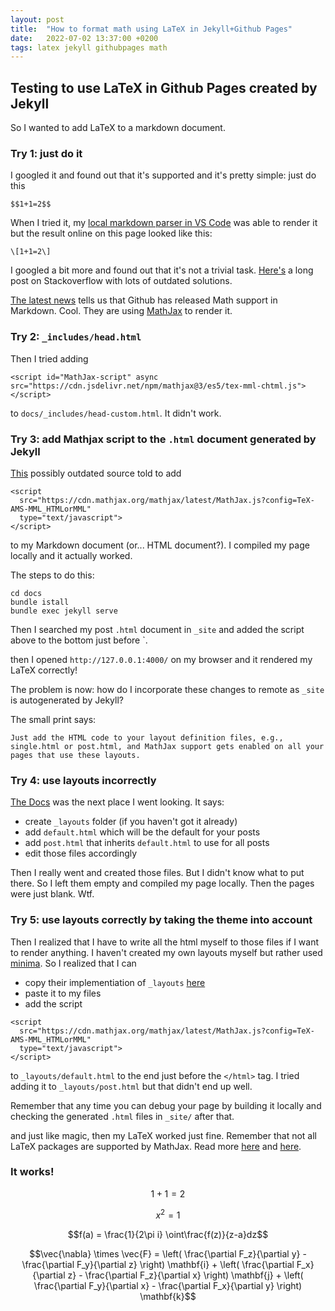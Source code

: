 ```yaml
---
layout: post
title:  "How to format math using LaTeX in Jekyll+Github Pages"
date:   2022-07-02 13:37:00 +0200
tags: latex jekyll githubpages math
---
```


## Testing to use LaTeX in Github Pages created by Jekyll

So I wanted to add LaTeX to a markdown document.

### Try 1: just do it

I googled it and found out that it's supported and it's pretty simple: just do this

```
$$1+1=2$$
```

When I tried it, my [local markdown parser in VS Code](https://marketplace.visualstudio.com/items?itemName=shd101wyy.markdown-preview-enhanced) was able to render it but the result online on this page looked like this:

```
\[1+1=2\] 
```

I googled a bit more and found out that it's not a trivial task. [Here's](https://stackoverflow.com/questions/26275645/how-to-support-latex-in-github-pages) a long post on Stackoverflow with lots of outdated solutions.

[The latest news](https://nschloe.github.io/2022/05/20/math-on-github.html) tells us that Github has released Math support in Markdown. Cool. They are using [MathJax](https://www.mathjax.org/) to render it.

### Try 2: `_includes/head.html`

Then I tried adding 

```
<script id="MathJax-script" async src="https://cdn.jsdelivr.net/npm/mathjax@3/es5/tex-mml-chtml.js"></script>
```

to `docs/_includes/head-custom.html`. It didn't work.

### Try 3: add Mathjax script to the `.html` document generated by Jekyll

[This](https://www.fabriziomusacchio.com/blog/2021-08-10-How_to_use_LaTeX_in_Markdown/) possibly outdated source told to add

```
<script
  src="https://cdn.mathjax.org/mathjax/latest/MathJax.js?config=TeX-AMS-MML_HTMLorMML"
  type="text/javascript">
</script>

```

to my Markdown document (or... HTML document?). I compiled my page locally and it actually worked.

The steps to do this:

```
cd docs
bundle istall
bundle exec jekyll serve
```

Then I searched my post `.html` document in `_site` and added the script above to the bottom just before `</html>.

then I opened `http://127.0.0.1:4000/` on my browser and it rendered my LaTeX correctly!

The problem is now: how do I incorporate these changes to remote as `_site` is autogenerated by Jekyll?

The small print says:

```
Just add the HTML code to your layout definition files, e.g., single.html or post.html, and MathJax support gets enabled on all your pages that use these layouts.
```

### Try 4: use layouts incorrectly

[The Docs](https://jekyllrb.com/docs/layouts/) was the next place I went looking. It says:
- create `_layouts` folder (if you haven't got it already)
- add `default.html` which will be the default for your posts
- add `post.html` that inherits `default.html` to use for all posts
- edit those files accordingly

Then I really went and created those files. But I didn't know what to put there. So I left them empty and compiled my page locally. Then the pages were just blank. Wtf.

### Try 5: use layouts correctly by taking the theme into account

Then I realized that I have to write all the html myself to those files if I want to render anything. I haven't created my own layouts myself but rather used [minima](https://github.com/jekyll/minima). So I realized that I can 
- copy their implementiation of `_layouts` [here](https://github.com/jekyll/minima/tree/master/_layouts)
- paste it to my files
- add the script

```
<script
  src="https://cdn.mathjax.org/mathjax/latest/MathJax.js?config=TeX-AMS-MML_HTMLorMML"
  type="text/javascript">
</script>
```

to `_layouts/default.html` to the end just before the `</html>` tag. I tried adding it to `_layouts/post.html` but that didn't end up well.

Remember that any time you can debug your page by building it locally and checking the generated `.html` files in `_site/` after that.

and just like magic, then my LaTeX worked just fine. Remember that not all LaTeX packages are supported by MathJax. Read more [here](http://docs.mathjax.org/en/latest/) and [here](http://docs.mathjax.org/en/latest/input/tex/macros/index.html).

### It works!

$$ 1+1 = 2 $$

$$ x^2 = 1 $$

$$f(a) = \frac{1}{2\pi i} \oint\frac{f(z)}{z-a}dz$$

$$\vec{\nabla} \times \vec{F} =
            \left( \frac{\partial F_z}{\partial y} - \frac{\partial F_y}{\partial z} \right) \mathbf{i}
          + \left( \frac{\partial F_x}{\partial z} - \frac{\partial F_z}{\partial x} \right) \mathbf{j}
          + \left( \frac{\partial F_y}{\partial x} - \frac{\partial F_x}{\partial y} \right) \mathbf{k}$$
